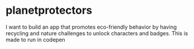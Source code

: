 # planetprotectors
I want to build an app that promotes eco-friendly behavior by having recycling and nature challenges to unlock characters and badges. This is made to run in codepen
